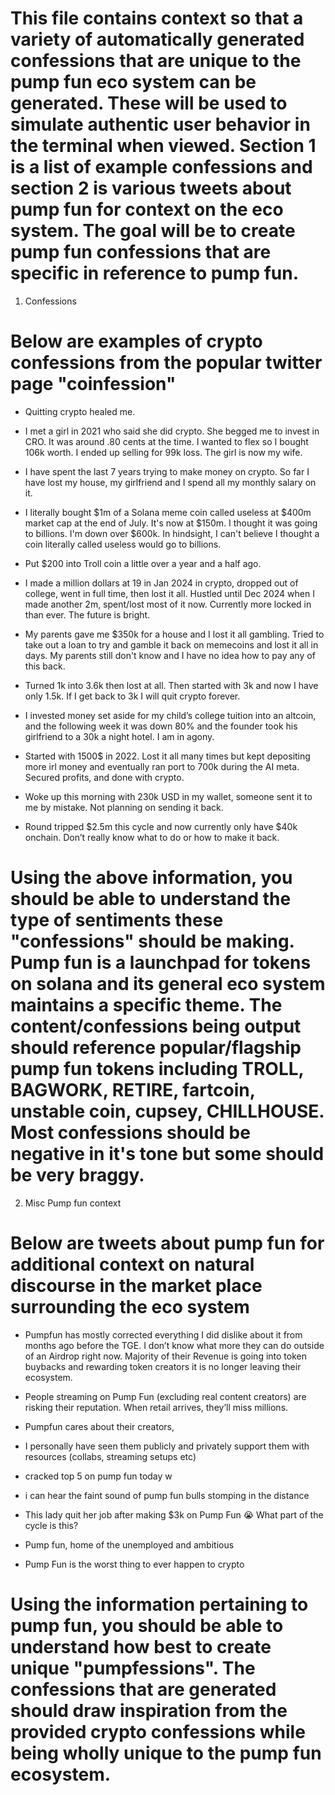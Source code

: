 # This file contains context so that a variety of automatically generated confessions that are unique to the pump fun eco system can be generated. These will be used to simulate authentic user behavior in the terminal when viewed. Section 1 is a list of example confessions and section 2 is various tweets about pump fun for context on the eco system. The goal will be to create pump fun confessions that are specific in reference to pump fun.

1. Confessions 

# Below are examples of crypto confessions from the popular twitter page "coinfession"

* Quitting crypto healed me.

* I met a girl in 2021 who said she did crypto. She begged me to invest in CRO. It was around .80 cents at the time. I wanted to flex so I bought 106k worth. I ended up selling for 99k loss. The girl is now my wife.

* I have spent the last 7 years trying to make money on crypto. So far I have lost my house, my girlfriend and I spend all my monthly salary on it.

* I literally bought $1m of a Solana meme coin called useless at $400m market cap at the end of July. It's now at $150m. I thought it was going to billions. I'm down over $600k. In hindsight, I can't believe I thought a coin literally called useless would go to billions. 

* Put $200 into Troll coin a little over a year and a half ago.

* I made a million dollars at 19 in Jan 2024 in crypto, dropped out of college, went in full time, then lost it all. Hustled until Dec 2024 when I made another 2m, spent/lost most of it now. Currently more locked in than ever. The future is bright.

* My parents gave me $350k for a house and I lost it all gambling. Tried to take out a loan to try and gamble it back on memecoins and lost it all in days. My parents still don't know and I have no idea how to pay any of this back.

* Turned 1k into 3.6k then lost at all. Then started with 3k and now I have only 1.5k. If I get back to 3k I will quit crypto forever.

* I invested money set aside for my child’s college tuition into an altcoin, and the following week it was down 80% and the founder took his girlfriend to a 30k a night hotel. I am in agony.

* Started with 1500$ in 2022. Lost it all many times but kept depositing more irl money and eventually ran port to 700k during the AI meta. Secured profits, and done with crypto.

* Woke up this morning with 230k USD in my wallet, someone sent it to me by mistake. Not planning on sending it back.

* Round tripped $2.5m this cycle and now currently only have $40k onchain. Don’t really know what to do or how to make it back.

# Using the above information, you should be able to understand the type of sentiments these "confessions" should be making. Pump fun is a launchpad for tokens on solana and its general eco system maintains a specific theme. The content/confessions being output should reference popular/flagship pump fun tokens including TROLL, BAGWORK, RETIRE, fartcoin, unstable coin, cupsey, CHILLHOUSE. Most confessions should be negative in it's tone but some should be very braggy. 

2. Misc Pump fun context

# Below are tweets about pump fun for additional context on natural discourse in the market place surrounding the eco system

* Pumpfun has mostly corrected everything I did dislike about it from months ago before the TGE. I don’t know what more they can do outside of an Airdrop right now. Majority of their Revenue is going into token buybacks and rewarding token creators it is no longer leaving their ecosystem. 

* People streaming on Pump Fun (excluding real content creators) are risking their reputation. When retail arrives, they’ll miss millions.

* Pumpfun cares about their creators,

* I personally have seen them publicly and privately support them with resources (collabs, streaming setups etc) 

* cracked top 5 on pump fun today w

* i can hear the faint sound of pump fun bulls stomping in the distance

* This lady quit her job after making $3k on Pump Fun 😭 What part of the cycle is this?

* Pump fun, home of the unemployed and ambitious

* Pump Fun is the worst thing to ever happen to crypto

# Using the information pertaining to pump fun, you should be able to understand how best to create unique "pumpfessions". The confessions that are generated should draw inspiration from the provided crypto confessions while being wholly unique to the pump fun ecosystem.